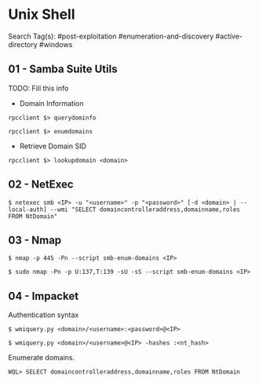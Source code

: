 # Unix Shell

Search Tag(s): #post-exploitation #enumeration-and-discovery #active-directory #windows

## 01 - Samba Suite Utils

TODO: Fill this info

- Domain Information

```
rpcclient $> querydominfo

rpcclient $> enumdomains
```

- Retrieve Domain SID

```
rpcclient $> lookupdomain <domain>
```

## 02 - NetExec

```
$ netexec smb <IP> -u "<username>" -p "<password>" [-d <domain> | --local-auth] --wmi "SELECT domaincontrolleraddress,domainname,roles FROM NtDomain"
```

## 03 - Nmap

```
$ nmap -p 445 -Pn --script smb-enum-domains <IP>

$ sudo nmap -Pn -p U:137,T:139 -sU -sS --script smb-enum-domains <IP>
```

## 04 - Impacket

Authentication syntax

```
$ wmiquery.py <domain>/<username>:<password>@<IP>

$ wmiquery.py <domain>/<username>@<IP> -hashes :<nt_hash>
```

Enumerate domains.

```
WQL> SELECT domaincontrolleraddress,domainname,roles FROM NtDomain
```
